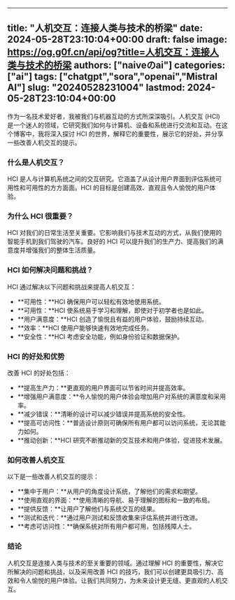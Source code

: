 
---
title: "人机交互：连接人类与技术的桥梁"
date: 2024-05-28T23:10:04+00:00
draft: false
image: https://og.g0f.cn/api/og?title=人机交互：连接人类与技术的桥梁
authors: ["naiveのai"]
categories: ["ai"]
tags: ["chatgpt","sora","openai","Mistral AI"]
slug: "20240528231004"
lastmod: 2024-05-28T23:10:04+00:00
---
作为一名技术爱好者，我被我们与机器互动的方式所深深吸引。人机交互 (HCI) 是一个迷人的领域，它研究我们如何与计算机、设备和系统进行交流和互动。在这个博客中，我将深入探讨 HCI 的世界，解释它的重要性，展示它的好处，并分享一些改善人机交互的提示。

### 什么是人机交互？

HCI 是人与计算机系统之间的交互研究。它涵盖了从设计用户界面到评估系统可用性和可用性的方方面面。HCI 的目标是创建高效、直观且令人愉悦的用户体验。

### 为什么 HCI 很重要？

HCI 对我们的日常生活至关重要。它影响我们与技术互动的方式，从我们使用的智能手机到我们驾驶的汽车。良好的 HCI 可以提升我们的生产力、提高我们的满意度并增强我们的整体生活质量。

### HCI 如何解决问题和挑战？

HCI 通过解决以下问题和挑战来提高人机交互：

- **可用性：**HCI 确保用户可以轻松有效地使用系统。
- **可用性：**HCI 使系统易于学习和理解，即使对于初学者也是如此。
- **用户满意度：**HCI 创造了愉悦且有益的用户体验，鼓励持续互动。
- **效率：**HCI 使用户能够快速有效地完成任务。
- **安全性：**HCI 考虑安全功能，例如身份验证和数据保护。

### HCI 的好处和优势

改善 HCI 的好处包括：

- **提高生产力：**更直观的用户界面可以节省时间并提高效率。
- **增强用户满意度：**令人愉悦的用户体验会增加用户对系统的满意度和采用率。
- **减少错误：**清晰的设计可以减少错误并提高系统的安全性。
- **提高可访问性：**普适设计原则可确保所有用户都可以访问系统，无论其能力如何。
- **推动创新：**HCI 研究不断推动新的交互技术和用户体验，促进技术发展。

### 如何改善人机交互

以下是一些改善人机交互的提示：

- **集中于用户：**从用户的角度设计系统，了解他们的需求和期望。
- **使用直观的界面：**使用清晰的导航、易于理解的图标和一致的布局。
- **提供反馈：**让用户了解他们与系统交互的结果。
- **测试和迭代：**通过用户测试和反馈收集来评估系统并进行改进。
- **考虑可访问性：**确保系统对所有用户都可用，包括残障人士。

### 结论

人机交互是连接人类与技术的至关重要的领域。通过理解 HCI 的重要性，解决它所解决的问题和挑战，以及采用改善 HCI 的技巧，我们可以创建更具吸引力、高效和令人愉悦的用户体验。让我们共同努力，为未来设计更无缝、更直观的人机交互。